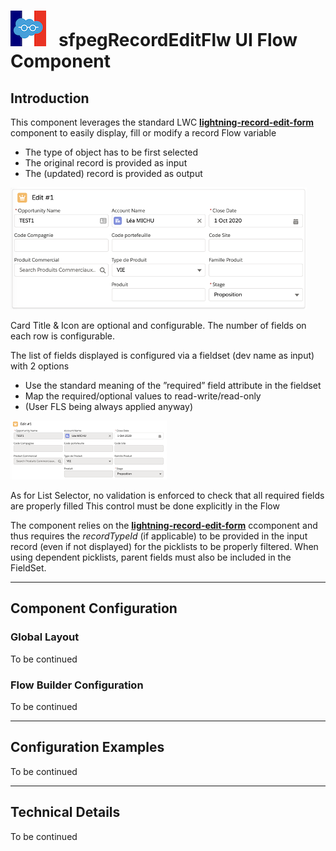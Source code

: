 # ![Logo](/media/Logo.png) &nbsp; **sfpegRecordEditFlw** UI Flow Component

## Introduction

This component leverages the standard LWC **[lightning-record-edit-form](https://developer.salesforce.com/docs/component-library/bundle/lightning-record-edit-form/documentation)** component to easily display, fill or modify a record Flow variable 
* The type of object has to be first selected
* The original record is provided as input
* The (updated) record is provided as output

![Record Edit Form](/media/RecordEdit.png)

Card Title & Icon are optional and configurable. The number of fields on each row is configurable.

The list of fields displayed is configured via a fieldset (dev name as input) with 2 options
* Use the standard meaning of the  ”required” field attribute in the fieldset
* Map the required/optional values to read-write/read-only
* (User FLS being always applied anyway)

![Record Edit Form RW](/media/RecordEditRW.png)

As for List Selector, no validation is enforced to check that all required fields are properly filled
This control must be done explicitly in the Flow

The component relies on the **[lightning-record-edit-form](https://developer.salesforce.com/docs/component-library/bundle/lightning-record-edit-form/documentation)** ccomponent and thus requires the _recordTypeId_ (if applicable) to be provided in the input record (even if not displayed) for the picklists to be properly filtered. When using dependent picklists, parent fields must also be included in the FieldSet.


---

## Component Configuration

### Global Layout

To be continued

### Flow Builder Configuration

To be continued

---

## Configuration Examples

To be continued

---

## Technical Details

To be continued
